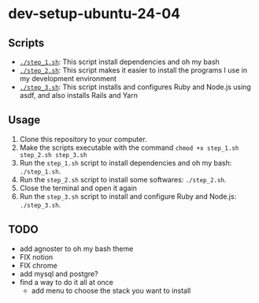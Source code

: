# dev-setup-ubuntu-24-04

## Scripts
- [`./step_1.sh`](step_1.sh): This script install dependencies and oh my bash
- [`./step_2.sh`](step_2.sh): This script makes it easier to install the programs I use in my development environment
- [`./step_3.sh`](step_3.sh): This script installs and configures Ruby and Node.js using asdf, and also installs Rails and Yarn

## Usage
1. Clone this repository to your computer.
2. Make the scripts executable with the command `chmod +x step_1.sh step_2.sh step_3.sh`
3. Run the `step_1.sh` script to install dependencies and oh my bash: `./step_1.sh`.
4. Run the `step_2.sh` script to install some softwares: `./step_2.sh`.
5. Close the terminal and open it again
6. Run the `step_3.sh` script to install and configure Ruby and Node.js: `./step_3.sh`.

## TODO
- add agnoster to oh my bash theme
- FIX notion
- FIX chrome
- add mysql and postgre?
- find a way to do it all at once
  - add menu to choose the stack you want to install 